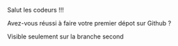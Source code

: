 Salut les codeurs !!!


Avez-vous réussi à faire votre premier dépot sur Github ? 


Visible seulement sur la branche second

